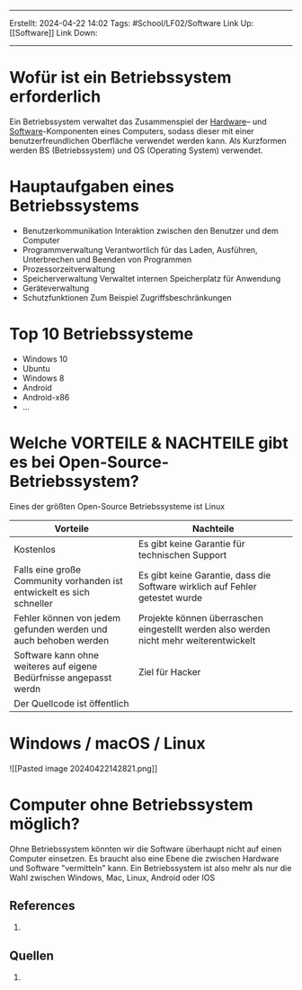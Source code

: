 
--- 
Erstellt: 2024-04-22    14:02 
Tags: #School/LF02/Software
Link Up: [[Software]]
Link Down:

--- 
# Wofür ist ein Betriebssystem erforderlich
Ein Betriebssystem verwaltet das Zusammenspiel der [Hardware](https://it-service.network//it-lexikon/hardware)– und [Software](https://it-service.network//it-lexikon/[[software]])-Komponenten eines Computers, sodass dieser mit einer benutzerfreundlichen Oberfläche verwendet werden kann. Als Kurzformen werden BS (Betriebssystem) und OS (Operating System) verwendet.

# Hauptaufgaben eines Betriebssystems
- Benutzerkommunikation
	Interaktion zwischen den Benutzer und dem Computer
- Programmverwaltung
	Verantwortlich für das Laden, Ausführen, Unterbrechen und Beenden von Programmen
- Prozessorzeitverwaltung
- Speicherverwaltung
	Verwaltet internen Speicherplatz für Anwendung
- Geräteverwaltung
- Schutzfunktionen
	Zum Beispiel Zugriffsbeschränkungen

# Top 10 Betriebssysteme
- Windows 10
- Ubuntu
- Windows 8
- Android
- Android-x86 
- ...


# Welche VORTEILE & NACHTEILE gibt es bei Open-Source-Betriebssystem?

Eines der größten Open-Source Betriebssysteme ist Linux

| Vorteile                                                              | Nachteile                                                                              |
| --------------------------------------------------------------------- | -------------------------------------------------------------------------------------- |
| Kostenlos                                                             | Es gibt keine Garantie für technischen Support                                         |
| Falls eine große Community vorhanden ist entwickelt es sich schneller | Es gibt keine Garantie, dass die Software wirklich auf Fehler getestet wurde           |
| Fehler können von jedem gefunden werden und auch behoben werden       | Projekte können überraschen eingestellt werden also werden nicht mehr weiterentwickelt |
| Software kann ohne weiteres auf eigene Bedürfnisse angepasst werdn    | Ziel für Hacker                                                                        |
| Der Quellcode ist öffentlich                                          |                                                                                        |

# Windows / macOS / Linux
![[Pasted image 20240422142821.png]]

# Computer ohne Betriebssystem möglich?
Ohne Betriebssystem könnten wir die Software überhaupt nicht auf einen Computer einsetzen. Es braucht also eine Ebene die zwischen Hardware und Software "vermitteln" kann. Ein Betriebssystem ist also mehr als nur die Wahl zwischen Windows, Mac, Linux, Android oder IOS

## References
1. 

## Quellen
1. 